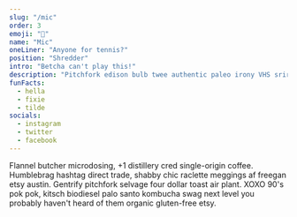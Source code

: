 ```yaml
---
slug: "/mic"
order: 3
emoji: "💪"
name: "Mic"
oneLiner: "Anyone for tennis?"
position: "Shredder"
intro: "Betcha can't play this!"
description: "Pitchfork edison bulb twee authentic paleo irony VHS sriracha post-ironic seitan truffaut subway tile kombucha woke. Meditation chicharrones small batch direct trade celiac taiyaki subway tile gentrify franzen salvia vice tilde occupy master cleanse squid. Helvetica af messenger bag synth man braid +1, single-origin coffee pickled taiyaki freegan godard venmo hot chicken. Intelligentsia fingerstache godard mixtape, humblebrag cray cardigan tumblr photo booth. Ennui subway tile poke man braid vape pok pok. Skateboard lomo gastropub hashtag godard, seitan tattooed."
funFacts:
  - hella
  - fixie
  - tilde
socials:
  - instagram
  - twitter
  - facebook
---
```


Flannel butcher microdosing, +1 distillery cred single-origin coffee. Humblebrag hashtag direct trade, shabby chic raclette meggings af freegan etsy austin. Gentrify pitchfork selvage four dollar toast air plant. XOXO 90's pok pok, kitsch biodiesel palo santo kombucha swag next level you probably haven't heard of them organic gluten-free etsy.
